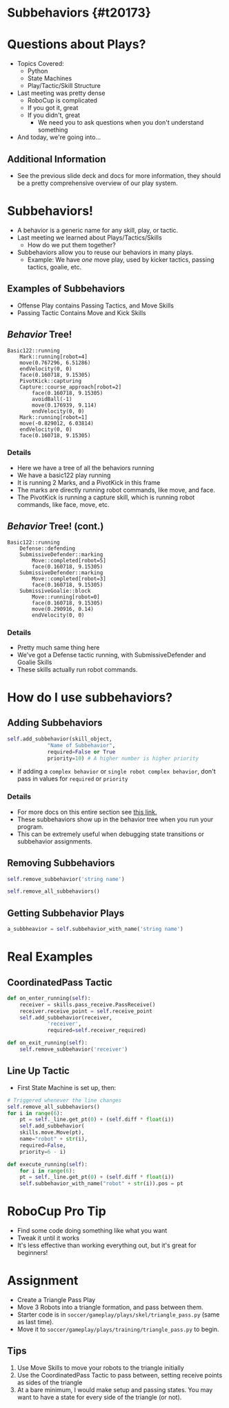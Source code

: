 # Subbehaviors {#t20173}


# Questions about Plays?

-   Topics Covered:
    -   Python
    -   State Machines
    -   Play/Tactic/Skill Structure
-   Last meeting was pretty dense
    -   RoboCup is complicated
    -   If you got it, great
    -   If you didn't, great
        -   We need you to ask questions when you don't understand something
-   And today, we're going into&#x2026;


## Additional Information

-   See the previous slide deck and docs for more information, they should be a pretty comprehensive overview of our play system.


# Subbehaviors!

-   A behavior is a generic name for any skill, play, or tactic.
-   Last meeting we learned about Plays/Tactics/Skills
    -   How do we put them together?
-   Subbehaviors allow you to reuse our behaviors in many plays.
    -   Example: We have *one* move play, used by kicker tactics, passing tactics, goalie, etc.


## Examples of Subbehaviors

-   Offense Play contains Passing Tactics, and Move Skills
-   Passing Tactic Contains Move and Kick Skills


## *Behavior* Tree!

```text
Basic122::running
    Mark::running[robot=4]
	move(0.767296, 6.51286)
	endVelocity(0, 0)
	face(0.160718, 9.15305)
    PivotKick::capturing
	Capture::course_approach[robot=2]
	    face(0.160718, 9.15305)
	    avoidBall(-1)
	    move(0.176939, 9.114)
	    endVelocity(0, 0)
    Mark::running[robot=1]
	move(-0.829012, 6.03814)
	endVelocity(0, 0)
	face(0.160718, 9.15305)
```


### Details

-   Here we have a tree of all the behaviors running
-   We have a basic122 play running
-   It is running 2 Marks, and a PivotKick in this frame
-   The marks are directly running robot commands, like move, and face.
-   The PivotKick is running a capture skill, which is running robot commands, like face, move, etc.


## *Behavior* Tree! (cont.)

```text
Basic122::running
    Defense::defending
	SubmissiveDefender::marking
	    Move::completed[robot=5]
		face(0.160718, 9.15305)
	SubmissiveDefender::marking
	    Move::completed[robot=3]
		face(0.160718, 9.15305)
	SubmissiveGoalie::block
	    Move::running[robot=0]
		face(0.160718, 9.15305)
		move(0.290916, 0.14)
		endVelocity(0, 0)
```


### Details

-   Pretty much same thing here
-   We've got a Defense tactic running, with SubmissiveDefender and Goalie Skills
-   These skills actually run robot commands.


# How do I use subbehaviors?


## Adding Subbehaviors

```python
self.add_subbehavior(skill_object,
		     "Name of Subbehavior",
		     required=False or True
		     priority=10) # A higher number is higher priority
```

-   If adding a `complex behavior` or `single robot complex behavior`, don't pass in values for `required` or `priority`


### Details

-   For more docs on this entire section see [this link.](https://robojackets.github.io/robocup-software/classgameplay_1_1single__robot__composite__behavior_1_1_single_robot_composite_behavior.html)
-   These subbehaviors show up in the behavior tree when you run your program.
-   This can be extremely useful when debugging state transitions or subbehavior assignments.


## Removing Subbehaviors

```python
self.remove_subbehavior('string name')

self.remove_all_subbehaviors()
```


## Getting Subbehavior Plays

```python
a_subbheavior = self.subbehavior_with_name('string name')
```


# Real Examples


## CoordinatedPass Tactic

```python
def on_enter_running(self):
    receiver = skills.pass_receive.PassReceive()
    receiver.receive_point = self.receive_point
    self.add_subbehavior(receiver,
			 'receiver',
			 required=self.receiver_required)

def on_exit_running(self):
    self.remove_subbehavior('receiver')
```


## Line Up Tactic

-   First State Machine is set up, then:

```python
# Triggered whenever the line changes
self.remove_all_subbehaviors()
for i in range(6):
    pt = self._line.get_pt(0) + (self.diff * float(i))
    self.add_subbehavior(
	skills.move.Move(pt),
	name="robot" + str(i),
	required=False,
	priority=6 - i)
```

```python
def execute_running(self):
    for i in range(6):
	pt = self._line.get_pt(0) + (self.diff * float(i))
	self.subbehavior_with_name("robot" + str(i)).pos = pt
```


# RoboCup Pro Tip

-   Find some code doing something like what you want
-   Tweak it until it works
-   It's less effective than working everything out, but it's great for beginners!


# Assignment

-   Create a Triangle Pass Play
-   Move 3 Robots into a triangle formation, and pass between them.
-   Starter code is in `soccer/gameplay/plays/skel/triangle_pass.py` (same as last time).
-   Move it to `soccer/gameplay/plays/training/triangle_pass.py` to begin.


## Tips

1.  Use Move Skills to move your robots to the triangle initially
2.  Use the CoordinatedPass Tactic to pass between, setting receive points as sides of the triangle
3.  At a bare minimum, I would make setup and passing states. You may want to have a state for every side of the triangle (or not).